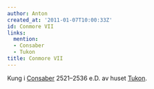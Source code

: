 ```yaml
---
author: Anton
created_at: '2011-01-07T10:00:33Z'
id: Conmore VII
links:
  mention:
  - Consaber
  - Tukon
title: Conmore VII
---
```


Kung i [Consaber] 2521–2536 e.D. av huset [Tukon].

  [Consaber]: Consaber
  [Tukon]: Tukon
